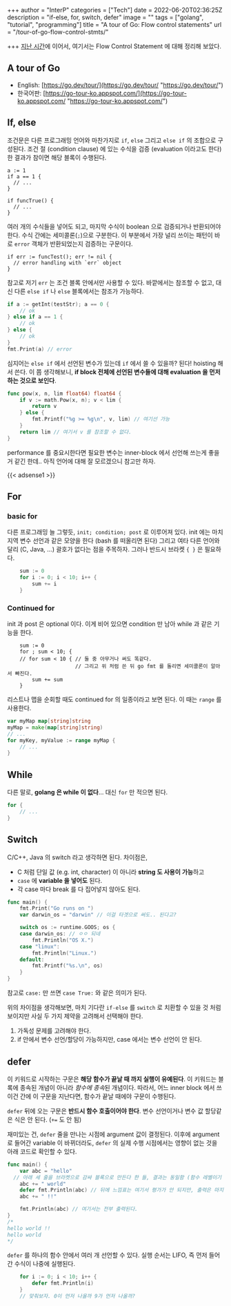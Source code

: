 +++
author = "InterP"
categories = ["Tech"]
date = 2022-06-20T02:36:25Z
description = "if-else, for, switch, defer"
image = ""
tags = ["golang", "tutorial", "programming"]
title = "A tour of Go: Flow control statements"
url = "/tour-of-go-flow-control-stmts/"

+++
[지난 시간](/tour-of-go-package-function-variable)에 이어서, 여기서는 Flow Control Statement 에 대해 정리해 보았다.

## A tour of Go

* English: [https://go.dev/tour/](https://go.dev/tour/ "https://go.dev/tour/")
* 한국어판: [https://go-tour-ko.appspot.com/](https://go-tour-ko.appspot.com/ "https://go-tour-ko.appspot.com/")

## If, else

조건문은 다른 프로그래밍 언어와 마찬가지로 `if`, `else` 그리고 `else if` 의 조합으로 구성된다. 조건 절 (condition clause) 에 있는 수식을 검증 (evaluation 이라고도 한다) 한 결과가 참이면 해당 블록이 수행된다.
```golang
a := 1
if a == 1 {
  // ...
}

if funcTrue() {
  // ...
}
```

여러 개의 수식들을 넣어도 되고, 마지막 수식이 boolean 으로 검증되거나 반환되어야 한다. 수식 간에는 세미콜론(`;`)으로 구분한다. 이 부분에서 가장 널리 쓰이는 패턴이 바로 `error` 객체가 반환되었는지 검증하는 구문이다.
```golang
if err := funcTest(); err != nil {
  // error handling with `err` object
}
```
참고로 저기 `err` 는 조건 블록 안에서만 사용할 수 있다. 바깥에서는 참조할 수 없고, 대신 다른 `else if` 나 `else` 블록에서는 참조가 가능하다.
```go
if a := getInt(testStr); a == 0 {
	// ok
} else if a == 1 {
	// ok
} else {
	// ok
}
fmt.Print(a) // error
```
심지어는 `else if` 에서 선언된 변수가 있는데 `if` 에서 쓸 수 있을까? 된다! hoisting 해서 쓴다. 이 쯤 생각해보니, **if block 전체에 선언된 변수들에 대해 evaluation 을 먼저 하는 것으로 보인다**. 
```go
func pow(x, n, lim float64) float64 {
	if v := math.Pow(x, n); v < lim {
		return v
	} else {
		fmt.Printf("%g >= %g\n", v, lim) // 여기선 가능
	}
	return lim // 여기서 v 를 참조할 수 없다.
}
```
performance 를 중요시한다면 필요한 변수는 inner-block 에서 선언해 쓰는게 좋을 거 같긴 한데.. 아직 언어에 대해 잘 모르겠으니 참고만 하자.

{{< adsense1 >}}

## For
### basic for
다른 프로그래밍 늘 그렇듯, `init; condition; post` 로 이루어져 있다. init 에는 마치 지역 변수 선언과 같은 모양을 한다 (bash 를 떠올리면 된다) 그리고 여타 다른 언어와 달리 (C, Java, ...) 괄호가 없다는 점을 주목하자. 그러나 반드시 브라켓 `{ }` 은 필요하다.
```go
	sum := 0
	for i := 0; i < 10; i++ {
		sum += i
	}
```
### Continued for
init 과 post 은 optional 이다. 이게 비어 있으면 condition 만 남아 while 과 같은 기능을 한다.
```
	sum := 0
	for ; sum < 10; {
	// for sum < 10 { // 둘 중 아무거나 써도 똑같다. 
	                  // 그리고 위 처럼 쓴 뒤 go fmt 를 돌리면 세미콜론이 알아서 빠진다.
		sum += sum
	}
```
리스트나 맵을 순회할 때도 continued for 의 일종이라고 보면 된다. 이 때는 `range` 를 사용한다.
```go
var myMap map[string]string
myMap = make(map[string]string)
// ...
for myKey, myValue := range myMap {
	// ...
}
```

## While
다른 말로, **golang 은 while 이 없다**... 대신 `for` 만 적으면 된다.
```go
for {
	// ...
}
```

## Switch
C/C++, Java 의 switch 라고 생각하면 된다. 차이점은,
- C 처럼 단일 값 (e.g. int, character) 이 아니라 **string 도 사용이 가능**하고
- `case` 에 **variable 을 넣어도** 된다.
- 각 case 마다 break 를 다 집어넣지 않아도 된다.
```go
func main() {
	fmt.Print("Go runs on ")
	var darwin_os = "darwin" // 이걸 타겟으로 써도.. 된다고?

	switch os := runtime.GOOS; os {
	case darwin_os: // ㅇㅇ 되네
		fmt.Println("OS X.")
	case "linux":
		fmt.Println("Linux.")
	default:
		fmt.Printf("%s.\n", os)
	}
}
```
참고로 `case:` 만 쓰면 `case True:` 와 같은 의미가 된다.

위의 차이점을 생각해보면, 마치 기다란 `if-else` 를 `switch` 로 치환할 수 있을 것 처럼 보이지만 사실 두 가지 제약을 고려해서 선택해야 한다.
1. 가독성 문제를 고려해야 한다.
2. if 안에서 변수 선언/할당이 가능하지만, case 에서는 변수 선언이 안 된다.

## defer
이 키워드로 시작하는 구문은 **해당 함수가 끝날 때 까지 실행이 유예된다**. 이 키워드는 블록에 종속된 개념이 아니라 *함수에 종속*된 개념이다. 따라서, 어느 inner block 에서 쓰이건 간에 이 구문을 지난다면, 함수가 끝날 때에야 구문이 수행된다.

`defer` 뒤에 오는 구문은 **반드시 함수 호출이어야 한다**. 변수 선언이거나 변수 값 할당같은 식은 안 된다. (`+=` 도 안 됨) 

재미있는 건, `defer` 줄을 만나는 시점에 argument 값이 결정된다. 이후에 argument 로 들어간 variable 이 바뀌더라도, `defer` 의 실제 수행 시점에서는 영향이 없는 것을 아래 코드로 확인할 수 있다.
```go
func main() {
	var abc = "hello"
  // 아래 세 줄을 브라켓으로 감싸 블록으로 만든다 한 들, 결과는 동일함 (함수 레벨이기 때문)
	abc += " world"
	defer fmt.Println(abc) // 뒤에 느낌표는 여기서 평가가 안 되지만, 출력은 마지막에 된다.
	abc += " !!"

	fmt.Println(abc) // 여기서는 전부 출력된다.
}
/*
hello world !!
hello world
*/
```
`defer` 를 하나의 함수 안에서 여러 개 선언할 수 있다. 실행 순서는 LIFO, 즉 먼저 들어간 수식이 나중에 실행된다.
```go
	for i := 0; i < 10; i++ {
		defer fmt.Println(i)
	}
	// 맞춰보자. 0이 먼저 나올까 9가 먼저 나올까?
```